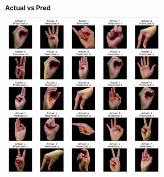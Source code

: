 
## Actual vs Pred

![App Screenshot](https://github.com/siddhartha1104/DeepLearning/blob/main/school/actual%20vs%20prediction.png?raw=true)

